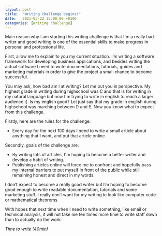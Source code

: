 ```yaml
---
layout: post
title:  "Writing challenge begins!"
date:   2021-03-22 15:00:00 +0100
categories: [Writing challenge]
---
```


Main reason why I am starting this writing challenge is that I'm a really bad writer and good writing is one of the essential skills to make progress in personal and professional life. 

First, allow me to explain to you my current situation. I’m writing a software framework for developing business applications, and besides writing the actual software I need to write documentations, tutorials,  guides and marketing materials in order to give the project a small chance to  become successful.

You may ask, how bad am I at writing? Let me put you in perspective. My highest grade in writing during highschool was C and that is for writing in my natural language but now I'm trying to write in english to reach a larger audience :). Is my english good? Let just say that my grade in english during highschool was marching between D and E. Now you know what to expect from this challenge. 

Firstly, here are the rules for the challenge: 

- Every day for the next 100 days I need to write a small article about anything that I want, and put that article online.

Secondly, goals of the challenge are: 

- By writing lots of articles, I'm hoping to become a better writer and develop a habit of writing.
- Publishing articles online will force me to confront and hopefully pass my internal barriers to put myself in front of the public while still remaining honest and direct in my words.

I don’t expect to become a really good writer but I’m hoping to become good enough to write readable documentation, tutorials and some marketing stuff. I really don’t want for my writing to look like computer code or mathematical theorems. 

With hopes that next time when I need to write something, like email or technical analysis, it will not take me ten times more time to write staff down than to actually do the work.

_Time to write (40min)_


